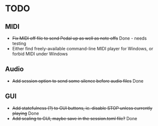 # TODO

## MIDI
* ~~Fix MIDI off file to send Pedal up as well as note offs~~ Done - needs testing
* Either find freely-available command-line MIDI player for Windows, or forbid MIDI under Windows

## Audio
* ~~Add session option to send some silence before audio files~~ Done 

## GUI
* ~~Add statefulness (?) to GUI buttons, ie. disable STOP unless currently playing~~ Done
* ~~Add scaling to GUI, maybe save in the session.toml file?~~ Done
